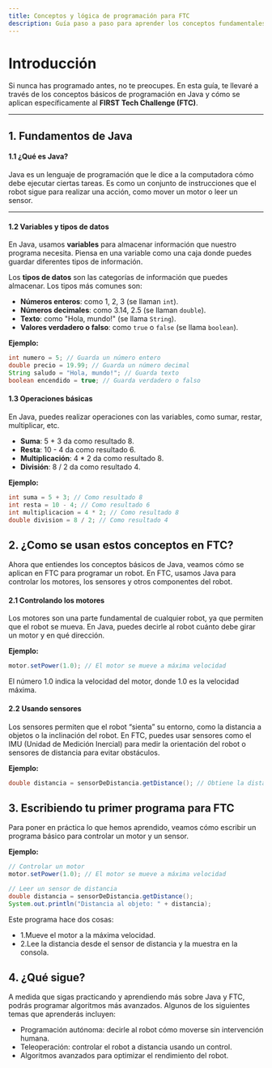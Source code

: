 ```yaml
---
title: Conceptos y lógica de programación para FTC
description: Guía paso a paso para aprender los conceptos fundamentales de Java aplicados al FIRST Tech Challenge (FTC).
---
```


# Introducción

Si nunca has programado antes, no te preocupes. En esta guía, te llevaré a través de los conceptos básicos de programación en Java y cómo se aplican específicamente al **FIRST Tech Challenge (FTC)**.


---
## 1. Fundamentos de Java

#### 1.1 ¿Qué es Java?

Java es un lenguaje de programación que le dice a la computadora cómo debe ejecutar ciertas tareas. Es como un conjunto de instrucciones que el robot sigue para realizar una acción, como mover un motor o leer un sensor.

---

#### 1.2 Variables y tipos de datos

En Java, usamos **variables** para almacenar información que nuestro programa necesita. Piensa en una variable como una caja donde puedes guardar diferentes tipos de información. 

Los **tipos de datos** son las categorías de información que puedes almacenar. Los tipos más comunes son:

- **Números enteros**: como 1, 2, 3 (se llaman `int`).
- **Números decimales**: como 3.14, 2.5 (se llaman `double`).
- **Texto**: como "Hola, mundo!" (se llama `String`).
- **Valores verdadero o falso**: como `true` o `false` (se llama `boolean`).

**Ejemplo:**
```java
int numero = 5; // Guarda un número entero
double precio = 19.99; // Guarda un número decimal
String saludo = "Hola, mundo!"; // Guarda texto
boolean encendido = true; // Guarda verdadero o falso
```

#### 1.3 Operaciones básicas

En Java, puedes realizar operaciones con las variables, como sumar, restar, multiplicar, etc.
- **Suma**: 5 + 3 da como resultado 8.
- **Resta**: 10 - 4 da como resultado 6.
- **Multiplicación**: 4 * 2 da como resultado 8.
- **División**: 8 / 2 da como resultado 4.

**Ejemplo:**
```java
int suma = 5 + 3; // Como resultado 8
int resta = 10 - 4; // Como resultado 6
int multiplicacion = 4 * 2; // Como resultado 8
double division = 8 / 2; // Como resultado 4
```

## 2. ¿Como se usan estos conceptos en FTC?

Ahora que entiendes los conceptos básicos de Java, veamos cómo se aplican en FTC para programar un robot. En FTC, usamos Java para controlar los motores, los sensores y otros componentes del robot.

#### 2.1 Controlando los motores
 
Los motores son una parte fundamental de cualquier robot, ya que permiten que el robot se mueva. En Java, puedes decirle al robot cuánto debe girar un motor y en qué dirección.

**Ejemplo:**
```java
motor.setPower(1.0); // El motor se mueve a máxima velocidad
```
El número 1.0 indica la velocidad del motor, donde 1.0 es la velocidad máxima.

#### 2.2 Usando sensores

Los sensores permiten que el robot “sienta” su entorno, como la distancia a objetos o la inclinación del robot. En FTC, puedes usar sensores como el IMU (Unidad de Medición Inercial) para medir la orientación del robot o sensores de distancia para evitar obstáculos.

**Ejemplo:**
```java
double distancia = sensorDeDistancia.getDistance(); // Obtiene la distancia al objeto más cercano
```

## 3. Escribiendo tu primer programa para FTC

Para poner en práctica lo que hemos aprendido, veamos cómo escribir un programa básico para controlar un motor y un sensor.


**Ejemplo:**
```java
// Controlar un motor
motor.setPower(1.0); // El motor se mueve a máxima velocidad

// Leer un sensor de distancia
double distancia = sensorDeDistancia.getDistance();
System.out.println("Distancia al objeto: " + distancia);
```
Este programa hace dos cosas:
- 1.Mueve el motor a la máxima velocidad.
- 2.Lee la distancia desde el sensor de distancia y la muestra en la consola.

## 4. ¿Qué sigue?

A medida que sigas practicando y aprendiendo más sobre Java y FTC, podrás programar algoritmos más avanzados. Algunos de los siguientes temas que aprenderás incluyen:
- Programación autónoma: decirle al robot cómo moverse sin intervención humana.
- Teleoperación: controlar el robot a distancia usando un control.
- Algoritmos avanzados para optimizar el rendimiento del robot. 